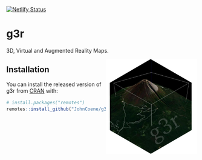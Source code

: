 <!-- badges: start -->
[![Netlify Status](https://api.netlify.com/api/v1/badges/73ec6fdc-8da9-4b43-a361-f8ac7d5c9441/deploy-status)](https://app.netlify.com/sites/g3r/deploys)
<!-- badges: end -->

# g3r


3D, Virtual and Augmented Reality Maps.

<img src="./man/figures/logo.png" align="right" height="250px">

## Installation

You can install the released version of g3r from [CRAN](https://CRAN.R-project.org) with:

``` r
# install.packages("remotes")
remotes::install_github("JohnCoene/g3r")
```
